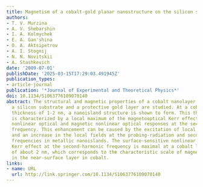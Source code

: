 ```yaml
---
title: Magnetism of a cobalt-gold planar nanostructure on the silicon surface
authors:
- T. V. Murzina
- A. V. Shebarshin
- I. A. Kolmychek
- E. A. Gan'shina
- O. A. Aktsipetrov
- A. I. Stognij
- N. N. Novitskii
- A. Stashkevich
date: '2009-07-01'
publishDate: '2025-03-15T17:29:03.491945Z'
publication_types:
- article-journal
publication: '*Journal of Experimental and Theoretical Physics*'
doi: 10.1134/S1063776109070140
abstract: The structural and magnetic properties of a cobalt nanolayer placed between
  a silicon substrate and a protective gold layer are studied. At a cobalt layer mass
  thickness of 1-2 nm, a nanoisland structure is shown to form. This thickness range
  is characterized by a local maximum of the magnetooptical Kerr effect and enhanced
  nonlinear optical and magnetic nonlinear optical responses at the second-harmonic
  frequency. This enhancement can be caused by the excitation of local surface plasmons
  and an increase in the local fields at the probing-radiation and second-harmonic
  frequencies in metallic nanoislands. The surface-sensitive nonlinear magnetooptical
  Kerr effect at the second-harmonic frequency is maximal at a cobalt layer thickness
  of about 2 nm, which corresponds to the characteristic scale of magnetization formation
  in the near-surface layer in cobalt.
links:
- name: URL
  url: http://link.springer.com/10.1134/S1063776109070140
---
```


